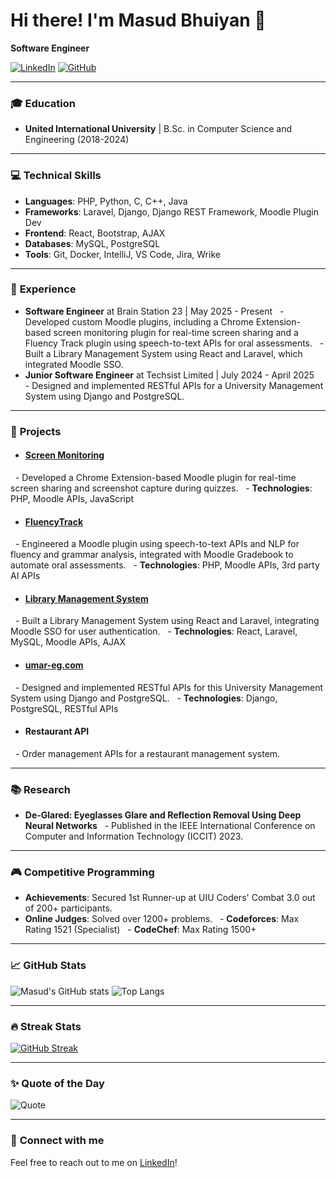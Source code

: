 # Hi there! I'm Masud Bhuiyan 👋
**Software Engineer**

[![LinkedIn](https://img.shields.io/badge/-Masud_Bhuiyan-blue?style=flat&logo=Linkedin&logoColor=white&link=https://www.linkedin.com/in/masud-bhuiyan-982624154)](https://www.linkedin.com/in/masud-bhuiyan-982624154)
[![GitHub](https://img.shields.io/badge/-Masudcse27-black?style=flat&logo=github&logoColor=white&link=https://github.com/Masudcse27)](https://github.com/Masudcse27)

---

### 🎓 **Education**
- **United International University** | B.Sc. in Computer Science and Engineering (2018-2024)

---

### 💻 **Technical Skills**
- **Languages**: PHP, Python, C, C++, Java
- **Frameworks**: Laravel, Django, Django REST Framework, Moodle Plugin Dev
- **Frontend**: React, Bootstrap, AJAX
- **Databases**: MySQL, PostgreSQL
- **Tools**: Git, Docker, IntelliJ, VS Code, Jira, Wrike

---

### 💼 **Experience**
- **Software Engineer** at Brain Station 23 | May 2025 - Present
  - Developed custom Moodle plugins, including a Chrome Extension-based screen monitoring plugin for real-time screen sharing and a Fluency Track plugin using speech-to-text APIs for oral assessments.
  - Built a Library Management System using React and Laravel, which integrated Moodle SSO.
- **Junior Software Engineer** at Techsist Limited | July 2024 - April 2025
  - Designed and implemented RESTful APIs for a University Management System using Django and PostgreSQL.

---

### 🚀 **Projects**
- #### [Screen Monitoring](https://github.com/Masudcse27/quizaccess_screenmonitoring)
  - Developed a Chrome Extension-based Moodle plugin for real-time screen sharing and screenshot capture during quizzes.
  - **Technologies**: PHP, Moodle APIs, JavaScript
- #### [FluencyTrack](https://github.com/Masudcse27/fluencytrack)
  - Engineered a Moodle plugin using speech-to-text APIs and NLP for fluency and grammar analysis, integrated with Moodle Gradebook to automate oral assessments.
  - **Technologies**: PHP, Moodle APIs, 3rd party AI APIs
- #### [Library Management System](https://github.com/Masudcse27/bs_library_management_system)
  - Built a Library Management System using React and Laravel, integrating Moodle SSO for user authentication.
  - **Technologies**: React, Laravel, MySQL, Moodle APIs, AJAX
- #### [umar-eg.com](https://umar-eg.com/)
  - Designed and implemented RESTful APIs for this University Management System using Django and PostgreSQL.
  - **Technologies**: Django, PostgreSQL, RESTful APIs
- #### **Restaurant API**
  - Order management APIs for a restaurant management system.

---

### 📚 **Research**
- **De-Glared: Eyeglasses Glare and Reflection Removal Using Deep Neural Networks**
  - Published in the IEEE International Conference on Computer and Information Technology (ICCIT) 2023.

---

### 🎮 **Competitive Programming**
- **Achievements**: Secured 1st Runner-up at UIU Coders' Combat 3.0 out of 200+ participants.
- **Online Judges**: Solved over 1200+ problems.
  - **Codeforces**: Max Rating 1521 (Specialist)
  - **CodeChef**: Max Rating 1500+

---

### 📈 **GitHub Stats**
![Masud's GitHub stats](https://github-readme-stats.vercel.app/api?username=Masudcse27&show_icons=true&theme=radical)
![Top Langs](https://github-readme-stats.vercel.app/api/top-langs/?username=Masudcse27&layout=compact&theme=radical)

---

### 🔥 **Streak Stats**
[![GitHub Streak](https://streak-stats.demolab.com/?user=Masudcse27&theme=radical)](https://git.io/streak-stats)

---

### ✨ **Quote of the Day**
![Quote](https://quotes-github-readme.vercel.app/api?type=horizontal&theme=radical)

---

### 🌟 **Connect with me**
Feel free to reach out to me on [LinkedIn](https://www.linkedin.com/in/masud-bhuiyan-982624154/)!
